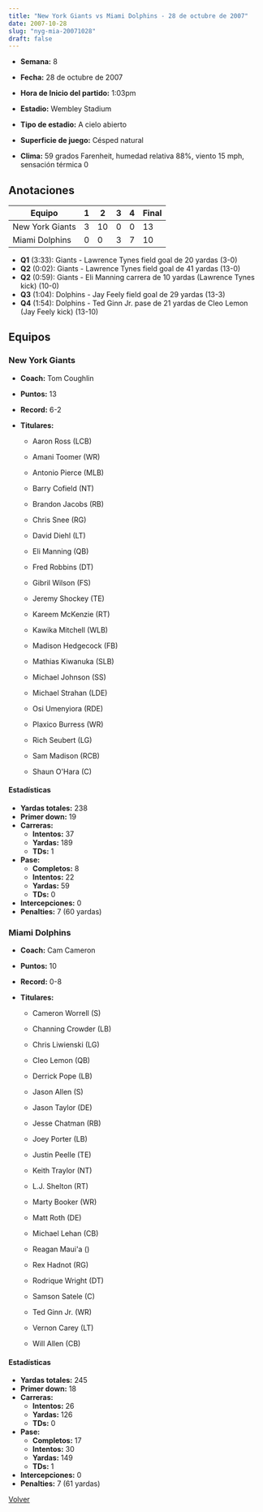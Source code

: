 ```yaml
---
title: "New York Giants vs Miami Dolphins - 28 de octubre de 2007"
date: 2007-10-28
slug: "nyg-mia-20071028"
draft: false
---
```


* **Semana:** 8
* **Fecha:** 28 de octubre de 2007

* **Hora de Inicio del partido:** 1:03pm
* **Estadio:** Wembley Stadium
* **Tipo de estadio:** A cielo abierto
* **Superficie de juego:** Césped natural
* **Clima:** 59 grados Farenheit, humedad relativa 88%, viento 15 mph, sensación térmica 0





## Anotaciones
| Equipo | 1 | 2 | 3 | 4 | Final |
|--------|---|---|---|---|-------|
| New York Giants  | 3 | 10 | 0 | 0  | 13 |
| Miami Dolphins  | 0 | 0 | 3 | 7  | 10 |
* **Q1** (3:33): Giants - Lawrence Tynes field goal de 20 yardas (3-0)
* **Q2** (0:02): Giants - Lawrence Tynes field goal de 41 yardas (13-0)
* **Q2** (0:59): Giants - Eli Manning carrera de 10 yardas (Lawrence Tynes kick) (10-0)
* **Q3** (1:04): Dolphins - Jay Feely field goal de 29 yardas (13-3)
* **Q4** (1:54): Dolphins - Ted Ginn Jr. pase de 21 yardas de Cleo Lemon (Jay Feely kick) (13-10)


## Equipos


### New York Giants
* **Coach:** Tom Coughlin
* **Puntos:** 13
* **Record:** 6-2
* **Titulares:** 

  * Aaron Ross (LCB) 

  * Amani Toomer (WR) 

  * Antonio Pierce (MLB) 

  * Barry Cofield (NT) 

  * Brandon Jacobs (RB) 

  * Chris Snee (RG) 

  * David Diehl (LT) 

  * Eli Manning (QB) 

  * Fred Robbins (DT) 

  * Gibril Wilson (FS) 

  * Jeremy Shockey (TE) 

  * Kareem McKenzie (RT) 

  * Kawika Mitchell (WLB) 

  * Madison Hedgecock (FB) 

  * Mathias Kiwanuka (SLB) 

  * Michael Johnson (SS) 

  * Michael Strahan (LDE) 

  * Osi Umenyiora (RDE) 

  * Plaxico Burress (WR) 

  * Rich Seubert (LG) 

  * Sam Madison (RCB) 

  * Shaun O'Hara (C) 

#### Estadísticas
* **Yardas totales:** 238
* **Primer down:** 19
* **Carreras:**
  * **Intentos:** 37
  * **Yardas:** 189
  * **TDs:** 1
* **Pase:**
  * **Completos:** 8
  * **Intentos:** 22
  * **Yardas:** 59
  * **TDs:** 0
* **Intercepciones:** 0
* **Penalties:** 7 (60 yardas)

### Miami Dolphins
* **Coach:** Cam Cameron
* **Puntos:** 10
* **Record:** 0-8
* **Titulares:** 

  * Cameron Worrell (S) 

  * Channing Crowder (LB) 

  * Chris Liwienski (LG) 

  * Cleo Lemon (QB) 

  * Derrick Pope (LB) 

  * Jason Allen (S) 

  * Jason Taylor (DE) 

  * Jesse Chatman (RB) 

  * Joey Porter (LB) 

  * Justin Peelle (TE) 

  * Keith Traylor (NT) 

  * L.J. Shelton (RT) 

  * Marty Booker (WR) 

  * Matt Roth (DE) 

  * Michael Lehan (CB) 

  * Reagan Maui'a () 

  * Rex Hadnot (RG) 

  * Rodrique Wright (DT) 

  * Samson Satele (C) 

  * Ted Ginn Jr. (WR) 

  * Vernon Carey (LT) 

  * Will Allen (CB) 

#### Estadísticas
* **Yardas totales:** 245
* **Primer down:** 18
* **Carreras:**
  * **Intentos:** 26
  * **Yardas:** 126
  * **TDs:** 0
* **Pase:**
  * **Completos:** 17
  * **Intentos:** 30
  * **Yardas:** 149
  * **TDs:** 1
* **Intercepciones:** 0
* **Penalties:** 7 (61 yardas)


[Volver](/historia/2007)
